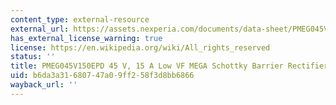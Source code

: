 ```yaml
---
content_type: external-resource
external_url: https://assets.nexperia.com/documents/data-sheet/PMEG045V150EPD.pdf
has_external_license_warning: true
license: https://en.wikipedia.org/wiki/All_rights_reserved
status: ''
title: PMEG045V150EPD 45 V, 15 A Low VF MEGA Schottky Barrier Rectifier (PDF)
uid: b6da3a31-6807-47a0-9ff2-58f3d8bb6866
wayback_url: ''
---
```

